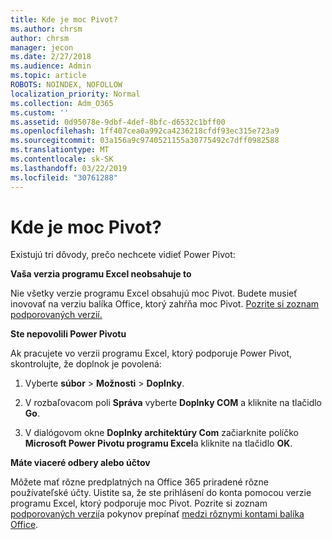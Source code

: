 ```yaml
---
title: Kde je moc Pivot?
ms.author: chrsm
author: chrsm
manager: jecon
ms.date: 2/27/2018
ms.audience: Admin
ms.topic: article
ROBOTS: NOINDEX, NOFOLLOW
localization_priority: Normal
ms.collection: Adm_O365
ms.custom: ''
ms.assetid: 0d95078e-9dbf-4def-8bfc-d6532c1bff00
ms.openlocfilehash: 1ff407cea0a992ca4236218cfdf93ec315e723a9
ms.sourcegitcommit: 03a156a9c9740521155a30775492c7dff0982588
ms.translationtype: MT
ms.contentlocale: sk-SK
ms.lasthandoff: 03/22/2019
ms.locfileid: "30761288"
---
```

# <a name="where-is-power-pivot"></a>Kde je moc Pivot?

Existujú tri dôvody, prečo nechcete vidieť Power Pivot:
  
 **Vaša verzia programu Excel neobsahuje to**
  
Nie všetky verzie programu Excel obsahujú moc Pivot. Budete musieť inovovať na verziu balíka Office, ktorý zahŕňa moc Pivot. [Pozrite si zoznam podporovaných verzií.](https://support.office.com/article/aa64e217-4b6e-410b-8337-20b87e1c2a4b.aspx)
  
 **Ste nepovolili Power Pivotu**
  
Ak pracujete vo verzii programu Excel, ktorý podporuje Power Pivot, skontrolujte, že doplnok je povolená:
  
1. Vyberte **súbor** \> **Možnosti** \> **Doplnky**.
    
2. V rozbaľovacom poli **Správa** vyberte **Doplnky COM** a kliknite na tlačidlo **Go**.
    
3. V dialógovom okne **Doplnky architektúry Com** začiarknite políčko **Microsoft Power Pivotu programu Excel**a kliknite na tlačidlo **OK**. 
    
 **Máte viaceré odbery alebo účtov**
  
Môžete mať rôzne predplatných na Office 365 priradené rôzne používateľské účty. Uistite sa, že ste prihlásení do konta pomocou verzie programu Excel, ktorý podporuje moc Pivot. Pozrite si zoznam [podporovaných verzií](https://support.office.com/article/aa64e217-4b6e-410b-8337-20b87e1c2a4b.aspx)a pokynov prepínať [medzi rôznymi kontami balíka Office](https://support.office.com/article/b9582171-fd1f-4284-9846-bdd72bb28426.aspx#BKMK_WebSwitchAccounts).
  

